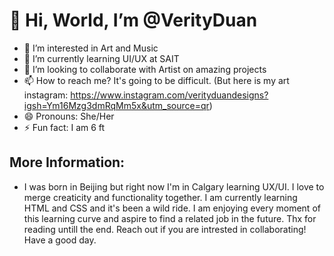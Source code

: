 # 👋 Hi, World, I’m @VerityDuan
- 👀 I’m interested in Art and Music
- 🌱 I’m currently learning UI/UX at SAIT
- 💞️ I’m looking to collaborate with Artist on amazing projects 
- 📫 How to reach me? It's going to be difficult. (But here is my art instagram: https://www.instagram.com/verityduandesigns?igsh=Ym16Mzg3dmRqMm5x&utm_source=qr) 
- 😄 Pronouns: She/Her
- ⚡ Fun fact: I am 6 ft

## More Information: 
  - I was born in Beijing but right now I'm in Calgary learning UX/UI. I love to merge creaticity and functionality together. I am currently learning HTML and CSS and it's been a wild ride. I am enjoying every moment of this learning curve and aspire to find a related job in the future. Thx for reading untill the end. Reach out if you are intrested in collaborating! Have a good day. 




